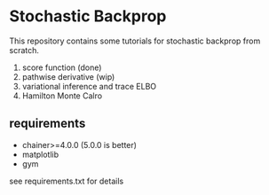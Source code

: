 # Stochastic Backprop

This repository contains some tutorials for stochastic backprop from scratch.

1. score function (done)
2. pathwise derivative (wip)
3. variational inference and trace ELBO
4. Hamilton Monte Calro

## requirements

- chainer>=4.0.0 (5.0.0 is better)
- matplotlib
- gym

see requirements.txt for details
